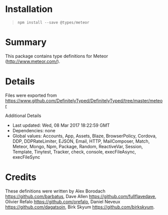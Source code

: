 # Installation
> `npm install --save @types/meteor`

# Summary
This package contains type definitions for Meteor (http://www.meteor.com/).

# Details
Files were exported from https://www.github.com/DefinitelyTyped/DefinitelyTyped/tree/master/meteor

Additional Details
 * Last updated: Wed, 08 Mar 2017 18:22:59 GMT
 * Dependencies: none
 * Global values: Accounts, App, Assets, Blaze, BrowserPolicy, Cordova, DDP, DDPRateLimiter, EJSON, Email, HTTP, MailComposer, Match, Meteor, Mongo, Npm, Package, Random, ReactiveVar, Session, Template, Tinytest, Tracker, check, console, execFileAsync, execFileSync

# Credits
These definitions were written by Alex Borodach <https://github.com/barbatus>, Dave Allen <https://github.com/fullflavedave>, Olivier Refalo <https://github.com/orefalo>, Daniel Neveux <https://github.com/dagatsoin>, Birk Skyum <https://github.com/birkskyum>.
